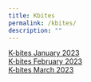 ```yaml
---
title: Kbites
permalink: /kbites/
description: ""
---
```


[K-bites January 2023 ]() <br>
[K-bites February 2023]() <br>
[K-bites March 2023]()